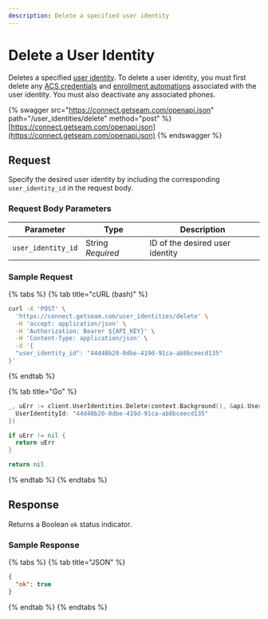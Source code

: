 ```yaml
---
description: Delete a specified user identity
---
```


# Delete a User Identity

Deletes a specified [user identity](../../products/mobile-access-in-development/managing-mobile-app-user-accounts-with-user-identities.md#what-is-a-user-identity). To delete a user identity, you must first delete any [ACS credentials](../access-control-systems/credentials/delete-credential.md) and [enrollment automations](enrollment-automations/delete-an-enrollment-automation.md) associated with the user identity. You must also deactivate any associated phones.

{% swagger src="https://connect.getseam.com/openapi.json" path="/user_identities/delete" method="post" %}
[https://connect.getseam.com/openapi.json](https://connect.getseam.com/openapi.json)
{% endswagger %}

## Request

Specify the desired user identity by including the corresponding `user_identity_id` in the request body.

### Request Body Parameters

<table><thead><tr><th>Parameter</th><th width="112.33333333333331">Type</th><th>Description</th></tr></thead><tbody><tr><td><code>user_identity_id</code></td><td>String<br><em>Required</em></td><td>ID of the desired user identity</td></tr></tbody></table>

### Sample Request

{% tabs %}
{% tab title="cURL (bash)" %}
```bash
curl -X 'POST' \
  'https://connect.getseam.com/user_identities/delete' \
  -H 'accept: application/json' \
  -H 'Authorization: Bearer ${API_KEY}' \
  -H 'Content-Type: application/json' \
  -d '{
  "user_identity_id": "44d48b20-0dbe-419d-91ca-ab8bceecd135"
}'
```
{% endtab %}

{% tab title="Go" %}
```go
_, uErr := client.UserIdentities.Delete(context.Background(), &api.UserIdentitiesDeleteRequest{
  UserIdentityId: "44d48b20-0dbe-419d-91ca-ab8bceecd135"
})

if uErr != nil {
  return uErr
}

return nil
```
{% endtab %}
{% endtabs %}

## Response

Returns a Boolean `ok` status indicator.

### Sample Response

{% tabs %}
{% tab title="JSON" %}
```json
{
  "ok": true
}
```
{% endtab %}
{% endtabs %}
